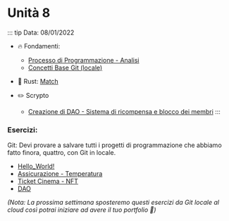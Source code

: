# Unità 8
::: tip Data: 08/01/2022
- 🔥 Fondamenti: 
    - [Processo di Programmazione - Analisi](/fundamentos/programacion/analisis.md)
    - [Concetti Base Git (locale)](/fundamentos/git/unidad2.md)

- 🔧 Rust: [Match](/rust/match.md)

- ✏️ Scrypto
    - [Creazione di DAO - Sistema di ricompensa e blocco dei membri](/scrypto/programacion/unidad7.md)
:::

### Esercizi: 

Git: Devi provare a salvare tutti i progetti di programmazione che abbiamo fatto finora, quattro, con Git in locale.
- [Hello_World!](/scrypto/programacion/unidad2.md)
- [Assicurazione - Temperatura](/scrypto/programacion/unidad4.md)
- [Ticket Cinema - NFT](/scrypto/programacion/unidad5.md)
- [DAO](/scrypto/programacion/unidad7.md)  

*(Nota: La prossima settimana sposteremo questi esercizi da Git locale al cloud così potrai iniziare ad avere il tuo portfolio 🤑)*

